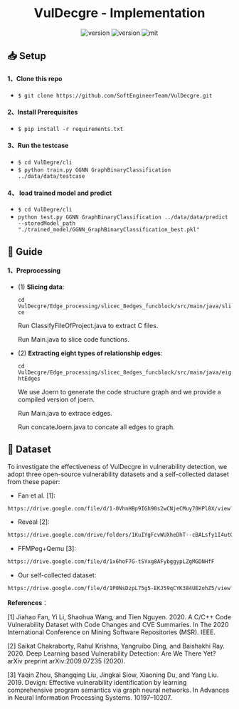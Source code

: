 <div align="center">
    <p>
    <h1>
    VulDecgre - Implementation
    </h1>
    <img src="https://img.shields.io/badge/Platform-linux-lightgrey" alt="version"></a>
    <img src="https://img.shields.io/badge/Python-3.7+-orange" alt="version"></a>
    <img src="https://img.shields.io/badge/License-MIT-red.svg" alt="mit"></a>
</div>


## 📥 Setup

#### 1、Clone this repo

- `$ git clone https://github.com/SoftEngineerTeam/VulDecgre.git`

#### 2、Install Prerequisites

- `$ pip install -r requirements.txt`

#### 3、Run the testcase

- `$ cd VulDegre/cli`
- `$ python train.py GGNN GraphBinaryClassification ../data/data/testcase`

#### 4、 load trained model and predict

- ``$ cd VulDegre/cli``
- `python test.py GGNN GraphBinaryClassification ../data/data/predict --storedModel_path "./trained_model/GGNN_GraphBinaryClassification_best.pkl"`

## 🚨 Guide

#### 1、Preprocessing

- (1) **Slicing data**:

  `cd VulDecgre/Edge_processing/slicec_8edges_funcblock/src/main/java/slice`

  Run ClassifyFileOfProject.java to extract C files.

  Run Main.java to slice code functions.

- (2) **Extracting eight  types of relationship edges**:

  `cd VulDecgre/Edge_processing/slicec_8edges_funcblock/src/main/java/eightEdges`

  We use Joern to generate the code structure graph and we provide a compiled version of joern. 

  Run Main.java to extrace edges.

  Run concateJoern.java to concate all edges to graph.

## 🤯 Dataset

To investigate the effectiveness of VulDecgre in vulnerability detection, we adopt three open-source vulnerability datasets and a self-collected dataset from these paper:

- Fan et al. [1]: 

```bash
https://drive.google.com/file/d/1-0VhnHBp9IGh90s2wCNjeCMuy70HPl8X/view?usp=sharing
```

- Reveal [2]: 

```bash
https://drive.google.com/drive/folders/1KuIYgFcvWUXheDhT--cBALsfy1I4utOyF
```

- FFMPeg+Qemu [3]: 

```bash
https://drive.google.com/file/d/1x6hoF7G-tSYxg8AFybggypLZgMGDNHfF
```

- Our self-collected dataset:

```bash
https://drive.google.com/file/d/1P0NsDzpL75g5-EKJ59qCYK384UE2ohZ5/view?usp=drive_link
```

**References**：

[1] Jiahao Fan, Yi Li, Shaohua Wang, and Tien Nguyen. 2020. A C/C++ Code Vulnerability Dataset with Code Changes and CVE Summaries. In The 2020 International Conference on Mining Software Repositories (MSR). IEEE.

[2] Saikat Chakraborty, Rahul Krishna, Yangruibo Ding, and Baishakhi Ray. 2020. Deep Learning based Vulnerability Detection: Are We There Yet? arXiv preprint arXiv:2009.07235 (2020).

[3] Yaqin Zhou, Shangqing Liu, Jingkai Siow, Xiaoning Du, and Yang Liu. 2019. Devign: Effective vulnerability identification by learning comprehensive program semantics via graph neural networks. In Advances in Neural Information Processing Systems. 10197–10207.
